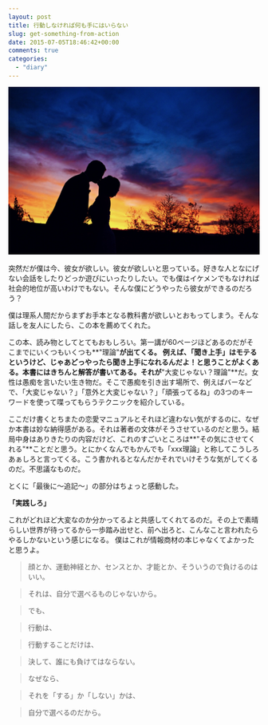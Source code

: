 ```yaml
---
layout: post
title: 行動しなければ何も手にはいらない
slug: get-something-from-action
date: 2015-07-05T18:46:42+00:00
comments: true
categories:
  - "diary"
---
```


<img src="/images/2015/07/lover.jpg" class="image">

突然だが僕は今、彼女が欲しい。彼女が欲しいと思っている。好きな人となにげない会話をしたりどっか遊びにいったりしたい。でも僕はイケメンでもなければ社会的地位が高いわけでもない。そんな僕にどうやったら彼女ができるのだろう？

僕は理系人間だからまずお手本となる教科書が欲しいとおもってしまう。そんな話しを友人にしたら、この本を薦めてくれた。

この本、読み物としてとてもおもしろい。第一講が60ページほどあるのだがそこまでにいくつもいくつも**"理論"**が出てくる。
例えば、「聞き上手」はモテるというけど、じゃあどっやったら聞き上手になれるんだよ！と思うことがよくある。本書にはきちんと解答が書いてある。それが**"大変じゃない？理論"**だ。女性は愚痴を言いたい生き物だ。そこで愚痴を引き出す場所で、例えばバーなどで、「大変じゃない？」「意外と大変じゃない？」「頑張ってるね」の3つのキーワードを使って喋ってもらうテクニックを紹介している。

ここだけ書くとちまたの恋愛マニュアルとそれほど違わない気がするのに、なぜか本書は妙な納得感がある。それは著者の文体がそうさせているのだと思う。結局中身はありきたりの内容だけど、これのすごいところは**"その気にさせてくれる"**ことだと思う。とにかくなんでもかんでも「xxx理論」と称してこうしろあぁしろと言ってくる。こう書かれるとなんだかそれでいけそうな気がしてくるのだ。不思議なものだ。

とくに「最後に〜追記〜」の部分はちょっと感動した。

**「実践しろ」**

これがどれほど大変なのか分かってるよと共感してくれてるのだ。その上で素晴らしい世界が待ってるから一歩踏み出せと、前へ出ろと、こんなこと言われたらやるしかないという感じになる。
僕はこれが情報商材の本じゃなくてよかったと思うよ。

>顔とか、運動神経とか、センスとか、才能とか、そういうので負けるのはいい。

>それは、自分で選べるものじゃないから。

>でも、

>行動は、

>行動することだけは、

>決して、誰にも負けてはならない。

>なぜなら、

>それを「する」か「しない」かは、

>自分で選べるのだから。
